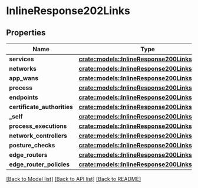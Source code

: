 # InlineResponse202Links

## Properties

Name | Type | Description | Notes
------------ | ------------- | ------------- | -------------
**services** | [**crate::models::InlineResponse200LinksSelf**](inline_response_200__links_self.md) |  | 
**networks** | [**crate::models::InlineResponse200LinksNetwork**](inline_response_200__links_network.md) |  | 
**app_wans** | [**crate::models::InlineResponse200LinksSelf**](inline_response_200__links_self.md) |  | 
**process** | [**crate::models::InlineResponse200LinksNetwork**](inline_response_200__links_network.md) |  | 
**endpoints** | [**crate::models::InlineResponse200LinksSelf**](inline_response_200__links_self.md) |  | 
**certificate_authorities** | [**crate::models::InlineResponse200LinksSelf**](inline_response_200__links_self.md) |  | 
**_self** | [**crate::models::InlineResponse200LinksSelf**](inline_response_200__links_self.md) |  | 
**process_executions** | [**crate::models::InlineResponse200LinksNetwork**](inline_response_200__links_network.md) |  | 
**network_controllers** | [**crate::models::InlineResponse200LinksSelf**](inline_response_200__links_self.md) |  | 
**posture_checks** | [**crate::models::InlineResponse200LinksSelf**](inline_response_200__links_self.md) |  | 
**edge_routers** | [**crate::models::InlineResponse200LinksSelf**](inline_response_200__links_self.md) |  | 
**edge_router_policies** | [**crate::models::InlineResponse200LinksSelf**](inline_response_200__links_self.md) |  | 

[[Back to Model list]](../README.md#documentation-for-models) [[Back to API list]](../README.md#documentation-for-api-endpoints) [[Back to README]](../README.md)


